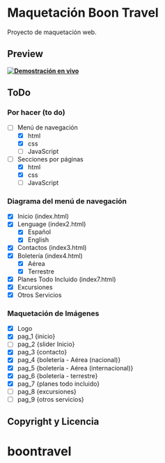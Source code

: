 # Maquetación Boon Travel

Proyecto de maquetación web.

## Preview

**[![Demostración en vivo](https://via.placeholder.com/750x450)](http://sentu.com.ve)**

## ToDo

<!-- [![GitHub license](https://img.shields.io/badge/license-MIT-blue.svg)](https://raw.githubusercontent.com/BlackrockDigital/startbootstrap-grayscale/master/LICENSE)
[![npm version](https://img.shields.io/npm/v/startbootstrap-grayscale.svg)](https://www.npmjs.com/package/startbootstrap-grayscale)
[![Build Status](https://travis-ci.org/BlackrockDigital/startbootstrap-grayscale.svg?branch=master)](https://travis-ci.org/BlackrockDigital/startbootstrap-grayscale)
[![dependencies Status](https://david-dm.org/BlackrockDigital/startbootstrap-grayscale/status.svg)](https://david-dm.org/BlackrockDigital/startbootstrap-grayscale)
[![devDependencies Status](https://david-dm.org/BlackrockDigital/startbootstrap-grayscale/dev-status.svg)](https://david-dm.org/BlackrockDigital/startbootstrap-grayscale?type=dev) -->

### Por hacer (to do)

- [ ] Menú de navegación
  - [x] html
  - [x] css
  - [ ] JavaScript
- [ ] Secciones por páginas
  - [x] html
  - [x] css
  - [ ] JavaScript

### Diagrama del menú de navegación

- [x] Inicio (index.html)
- [x] Lenguage (index2.html)
  - [x] Español
  - [x] English
- [x] Contactos (index3.html)
- [x] Boletería (index4.html)
  - [x] Aérea
  - [x] Terrestre
- [x] Planes Todo Incluido (index7.html)
- [x] Excursiones
- [x] Otros Servicios

### Maquetación de Imágenes

- [x] Logo
- [x] pag_1 {inicio}
- [ ] pag_2 {slider Inicio}
- [x] pag_3 {contacto}
- [x] pag_4 {boletería - Aérea (nacional)}
- [x] pag_5 {boletería - Aérea (internacional)}
- [x] pag_6 {boletería - terrestre}
- [x] pag_7 {planes todo incluido}
- [ ] pag_8 {excursiones}
- [ ] pag_9 {otros servicios}

## Copyright y Licencia

<!-- Copyright 2018. Código realizado bajo la licencia [MIT](https://github.com/BlackrockDigital/startbootstrap-grayscale/blob/gh-pages/LICENSE). -->
# boontravel
